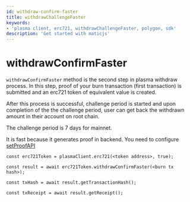 ```yaml
---
id: withdraw-confirm-faster
title: withdrawChallengeFaster
keywords: 
- 'plasma client, erc721, withdrawChallengeFaster, polygon, sdk'
description: 'Get started with maticjs'
---
```


# withdrawConfirmFaster

`withdrawConfirmFaster` method is the second step in plasma withdraw process. In this step, proof of your burn transaction (first transaction) is submitted and an erc721 token of equivalent value is created.

After this process is successful, challenge period is started and upon completion of the the challenge period, user can get back the withdrawn amount in their account on root chain.

The challenge period is 7 days for mainnet.

<div class="highlight mb-20px mt-20px">
It is fast because it generates proof in backend. You need to configure <a href="docs/set-proof-api">setProofAPI</a>
</div>

```
const erc721Token = plasmaClient.erc721(<token address>, true);

const result = await erc721Token.withdrawConfirmFaster(<burn tx hash>);

const txHash = await result.getTransactionHash();

const txReceipt = await result.getReceipt();

```
